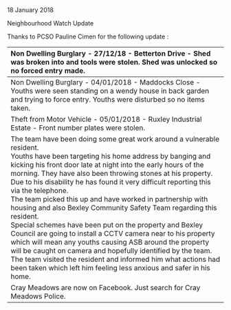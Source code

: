 18 January 2018

Neighbourhood Watch Update

Thanks to PCSO Pauline Cimen for the following update :

| Non Dwelling Burglary - 27/12/18 - Betterton Drive - Shed was broken into and tools were stolen. Shed was unlocked so no forced entry made.                                                                                                                                                                                                                                                                                                                                                                                                                                                                                                                                                                                                                                                                                                                                                             |
| :------------------------------------------------------------------------------------------------------------------------------------------------------------------------------------------------------------------------------------------------------------------------------------------------------------------------------------------------------------------------------------------------------------------------------------------------------------------------------------------------------------------------------------------------------------------------------------------------------------------------------------------------------------------------------------------------------------------------------------------------------------------------------------------------------------------------------------------------------------------------------------------------------ |
| Non Dwelling Burglary - 04/01/2018 - Maddocks Close - Youths were seen standing on a wendy house in back garden and trying to force entry. Youths were disturbed so no items taken.                                                                                                                                                                                                                                                                                                                                                                                                                                                                                                                                                                                                                                                                                                                     |
| Theft from Motor Vehicle - 05/01/2018 - Ruxley Industrial Estate - Front number plates were stolen.                                                                                                                                                                                                                                                                                                                                                                                                                                                                                                                                                                                                                                                                                                                                                                                                     |
| The team have been doing some great work around a vulnerable resident. <br>Youths have been targeting his home address by banging and kicking his front door late at night into the early hours of the morning. They have also been throwing stones at his property. <br>Due to his disability he has found it very difficult reporting this via the telephone. <br>The team picked this up and have worked in partnership with housing and also Bexley Community Safety Team regarding this resident. <br>Special schemes have been put on the property and Bexley Council are going to install a CCTV camera near to his property which will mean any youths causing ASB around the property will be caught on camera and hopefully identified by the team. <br>The team visited the resident and informed him what actions had been taken which left him feeling less anxious and safer in his home. |
| Cray Meadows are now on Facebook. Just search for Cray Meadows Police.                                                                                                                                                                                                                                                                                                                                                                                                                                                                                                                                                                                                                                                                                                                                                                                                                                  |
